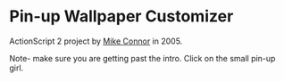 # Pin-up Wallpaper Customizer

ActionScript 2 project by [Mike Connor][mailto] in 2005.  

<!-- See the final product working here
http://www.rocketnumber9.org/flash_samples/agent16/index.html
user: client
password: flash2005 -->

Note- make sure you are getting past the intro. Click on the small pin-up girl.


[mailto]: mailto:mike@cloudswing.info
